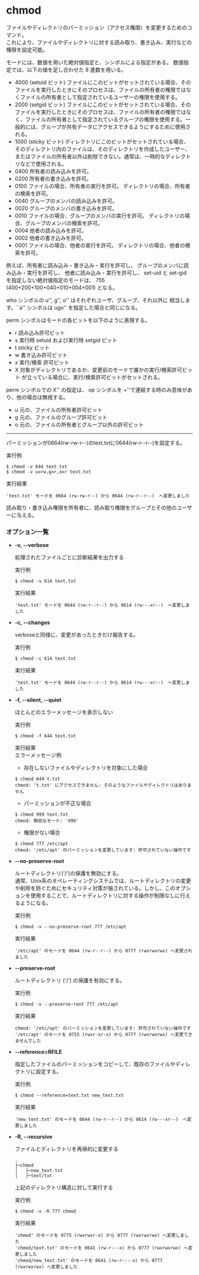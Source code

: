 [](chmod.md)
# chmod
ファイルやディレクトリのパーミッション（アクセス権限）を変更するためのコマンド。  
これにより、ファイルやディレクトリに対する読み取り、書き込み、実行などの権限を設定可能。

モードには、数値を用いた絶対値指定と、シンボルによる指定がある。 数値指定では、以下の値を足し合わせた 8 進数を用いる。
- 4000	(setuid ビット) ファイルにこのビットがセットされている場合、そのファイルを実行したときにそのプロセスは、ファイルの所有者の権限ではなくファイルの所有者として指定されているユーザーの権限を使用する。
- 2000	(setgid ビット) ファイルにこのビットがセットされている場合、そのファイルを実行したときにそのプロセスは、ファイルの所有者の権限ではなく、ファイルの所有者として指定されているグループの権限を使用する。一般的には、グループが共有データにアクセスできるようにするために使用される。
- 1000	(sticky ビット) ディレクトリにこのビットがセットされている場合、そのディレクトリ内のファイルは、そのディレクトリを作成したユーザー、またはファイルの所有者以外は削除できない。通常は、一時的なディレクトリなどで使用される。
- 0400	所有者の読み込みを許可。
- 0200	所有者の書き込みを許可。
- 0100	ファイルの場合、所有者の実行を許可。 ディレクトリの場合、所有者の検索を許可。
- 0040	グループのメンバの読み込みを許可。
- 0020	グループのメンバの書き込みを許可。
- 0010	ファイルの場合、グループのメンバの実行を許可。 ディレクトリの場合、グループのメンバの検索を許可。
- 0004	他者の読み込みを許可。
- 0002	他者の書き込みを許可。
- 0001	ファイルの場合、他者の実行を許可。 ディレクトリの場合、他者の検索を許可。

例えば、所有者に読み込み・書き込み・実行を許可し、 グループのメンバに読み込み・実行を許可し、 他者に読み込み・実行を許可し、 set-uid と set-gid を指定しない絶対値指定のモードは、 755 (400+200+100+040+010+004+001) となる。

who シンボルの u'', g'', o'' はそれぞれユーザ、グループ、それ以外に 相当します。``a'' シンボルは ugo'' を指定した場合と同じになる。

perm シンボルはモードの各ビットを以下のように表現する。

- r	読み込み許可ビット
- s	実行時 setuid および実行時 setgid ビット
- t	sticky ビット
- w	書き込み許可ビット
- x	実行/検索 許可ビット
- X	対象がディレクトリであるか、変更前のモードで誰かの実行/検索許可ビット が立っている場合に、実行/検索許可ビットがセットされる。 　
  
perm シンボルでの X'' の指定は、 op シンボルを +''で連結する時のみ意味があり、他の場合は無視する。
- u	元の、ファイルの所有者許可ビット
- g	元の、ファイルのグループ許可ビット
- o	元の、ファイルの所有者とグループ以外の許可ビット

-----

パーミッションが0664(rw-rw-r--)のtext.txtに0644(rw-r--r--)を設定する。

実行例 [](変更しない)

```
$ chmod -v 644 text.txt
$ chmod -v u=rw,g=r,o=r text.txt
```

実行結果 [](変更しない)

```
'test.txt' モードを 0664 (rw-rw-r--) から 0644 (rw-r--r--)　へ変更しました
```
読み取り・書き込み権限を所有者に、読み取り権限をグループとその他のユーザーに与える。


### オプション一覧

- **-v, --verbose**

  処理されたファイルごとに診断結果を出力する

  実行例 [](変更しない)

  ```
  $ chmod -v 614 text.txt
  ```

  実行結果 [](変更しない)

  ```
  'test.txt' モードを 0644 (rw-r--r--) から 0614 (rw---xr--)　へ変更しました
  ```
    
- **-c, --changes**

  verboseと同様に、変更があったときだけ報告する。

  実行例 [](変更しない)

  ```
  $ chmod -c 614 text.txt
  ```

  実行結果 [](変更しない)

  ```
  'test.txt' モードを 0644 (rw-r--r--) から 0614 (rw---xr--)　へ変更しました

  ```

- **-f, --silent, --quiet**

  ほとんどのエラーメッセージを表示しない

  実行例 [](変更しない)

  ```
  $ chmod -f 644 text.txt 
  ```

  実行結果 [](変更しない)  
  エラーメッセージ例

  - 存在しないファイルやディレクトリを対象にした場合
  ```
  $ chmod 644 t.txt
  chmod: 't.txt' にアクセスできません: そのようなファイルやディレクトリはありません
  ```

  - パーミッションが不正な場合
  ```
  $ chmod 999 text.txt
  chmod: 無効なモード: '999'
  ```

  - 権限がない場合
  ```
  $ chmod 777 /etc/apt
  chmod: '/etc/apt' のパーミッションを変更しています: 許可されていない操作です
  ```


- **--no-preserve-root**

  ルートディレクトリ('/')の保護を無効にする。  
  通常、Unix系のオペレーティングシステムでは、ルートディレクトリの変更や削除を防ぐためにセキュリティ対策が施されている。しかし、このオプションを使用することで、ルートディレクトリに対する操作が制限なしに行えるようになる。


  実行例 [](変更しない)

  ```
  $ chmod -v --no-preserve-root 777 /etc/apt
  ```

  実行結果 [](変更しない)

  ```
  '/etc/apt' のモードを 0644 (rw-r--r--) から 0777 (rwxrwxrwx) へ変更されました
  ```

- **--preserve-root**

  ルートディレクトリ ('/') の保護を有効にする。


  実行例 [](変更しない)

  ```
  $ chmod -v --preserve-root 777 /etc/apt
  ```

  実行結果 [](変更しない)

  ```
  chmod: '/etc/apt' のパーミッションを変更しています: 許可されていない操作です
  '/etc/apt' のモードを 0755 (rwxr-xr-x) から 0777 (rwxrwxrwx) へ変更できませんでした
  ```

- **--reference=RFILE**

  指定したファイルのパーミッションをコピーして、既存のファイルやディレクトリに設定する。

  実行例 [](変更しない)

  ```
  $ chmod --reference=text.txt new_text.txt
  ```

  実行結果 [](変更しない)

  ```
  'new_text.txt' のモードを 0644 (rw-r--r--) から 0614 (rw---xr--)　へ変更しました
  ```

- **-R, --recursive**

  ファイルとディレクトリを再帰的に変更する
  ```
  .
  ├─chmod
  │   ├─new_text.txt
  │   ├─text/txt
  ```
  上記のディレクトリ構造に対して実行する

  実行例 [](変更しない)

  ```
  $ chmod -v -R 777 chmod
  ```

  実行結果 [](変更しない)

  ```
  'chmod' のモードを 0775 (rwxrwxr-x) から 0777 (rwxrwxrwx) へ変更しました
  'chmod/text.txt' のモードを 0641 (rw-r---x) から 0777 (rwxrwxrwx) へ変更しました
  'chmod/new_text.txt' のモードを 0641 (rw-r----x) から 0777 (rwxrwxrwx) へ変更しました
  ```

